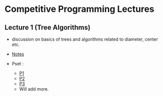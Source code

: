# Competitive Programming Lectures

## Lecture 1 (Tree Algorithms) 
  * discussion on basics of trees and algorithms related to diameter, center etc.
 
  * [Notes](https://drive.google.com/file/d/11Yl6ixWEDdIoSYo7N_OupQdEGaHm0p8Y/view?usp=sharing)

  * Pset :
    - [P1](https://atcoder.jp/contests/abc221/tasks/abc221_f)
    - [P2](https://codeforces.com/contest/1092/problem/E)
    - [P3](https://codeforces.com/contest/1405/problem/D)
    - Will add more.
